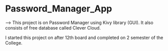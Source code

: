 # Password_Manager_App
-->  This project is on Password Manager using Kivy library (GUI). It also consists of free database called Clever Cloud.

I started this project on after 12th board and completed on 2 semester of the College.
